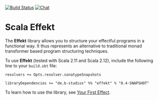[![Build Status](https://travis-ci.org/b-studios/scala-effekt.svg?branch=master)](https://travis-ci.org/b-studios/scala-effekt)
[![Chat](https://badges.gitter.im/Join%20Chat.svg)](https://gitter.im/scala-effekt/scala-effekt)

# Scala Effekt
The **Effekt** library allows you to structure your effectful programs
in a functional way. It thus represents an alternative to traditional
monad transformer based program structuring techniques.

To use **Effekt** (tested with Scala 2.11 and Scala 2.12), include the
following line to your `build.sbt` file:

```
resolvers += Opts.resolver.sonatypeSnapshots

libraryDependencies += "de.b-studios" %% "effekt" % "0.4-SNAPSHOT"
```

To learn how to use the library, see [Your First Effect](http://b-studios.de/scala-effekt/guides/getting-started.html).
